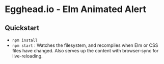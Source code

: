 # Egghead.io - Elm Animated Alert

## Quickstart

 - `npm install`
 - `npm start` : Watches the filesystem, and recompiles when Elm or CSS files have changed. Also serves up the content with browser-sync for live-reloading.

